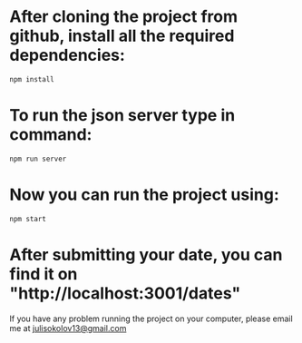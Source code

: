 # After cloning the project from github, install all the required dependencies:
`npm install`
# To run the json server type in command:
`npm run server`
# Now you can run the project using:
`npm start`
# After submitting your date, you can find it on "http://localhost:3001/dates"

If you have any problem running the project on your computer, please email me at julisokolov13@gmail.com